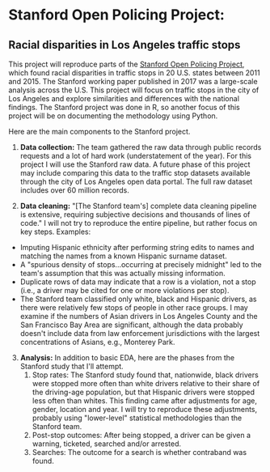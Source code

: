 # Stanford Open Policing Project:   
## Racial disparities in Los Angeles traffic stops

This project will reproduce parts of the [Stanford Open Policing Project](https://openpolicing.stanford.edu), which found racial disparities in traffic stops in 20 U.S. states between 2011 and 2015.  The Stanford working paper published in 2017 was a large-scale analysis across the U.S.  This project will focus on traffic stops in the city of Los Angeles and explore similarities and differences with the national findings.  The Stanford project was done in R, so another focus of this project will be on documenting the methodology using Python.   

Here are the main components to the Stanford project.
1.  **Data collection:**  The team gathered the raw data through public records requests and a lot of hard work (understatement of the year).  For this project I will use the Stanford raw data.  A future phase of this project may include comparing this data to the traffic stop datasets available through the city of Los Angeles open data portal.  The full raw dataset includes over 60 million records.

2.  **Data cleaning:**  "\[The Stanford team's\] complete data cleaning pipeline is extensive, requiring subjective decisions and thousands of lines of code."  I will not try to reproduce the entire pipeline, but rather focus on key steps.  Examples: <br>

* Imputing Hispanic ethnicity after performing string edits to names and matching the names from a known Hispanic surname dataset. <br>
* A "spurious density of stops...occurring at precisely midnight" led to the team's assumption that this was actually missing information.<br>  
* Duplicate rows of data may indicate that a row is a violation, not a stop (i.e., a driver may be cited for one or more violations per stop).<br> 
* The Stanford team classified only white, black and Hispanic drivers, as there were relatively few stops of people in other race groups.  I may examine if the numbers of Asian drivers in Los Angeles County and the San Francisco Bay Area are significant, although the data probably doesn't include data from law enforcement jurisdictions with the largest concentrations of Asians, e.g., Monterey Park.

3.  **Analysis:**  In addition to basic EDA, here are the phases from the Stanford study that I'll attempt.      
    1.  Stop rates: The Stanford study found that, nationwide, black drivers were stopped more often than white drivers relative to their share of the driving-age population, but that Hispanic drivers were stopped less often than whites.  This finding came after adjustments for age, gender, location and year.  I will try to reproduce these adjustments, probably using "lower-level" statistical methodologies than the Stanford team.  
    2.  Post-stop outcomes:  After being stopped, a driver can be given a warning, ticketed, searched and/or arrested.
    3.  Searches:  The outcome for a search is whether contraband was found.
